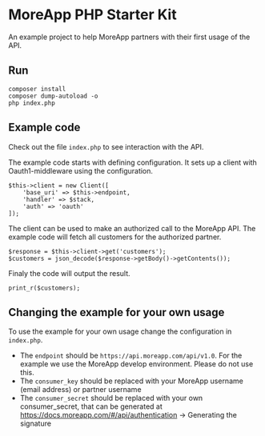 # MoreApp PHP Starter Kit

An example project to help MoreApp partners with their first usage of the API.

## Run

```
composer install
composer dump-autoload -o
php index.php
```

## Example code

Check out the file `index.php` to see interaction with the API.

The example code starts with defining configuration.
It sets up a client with Oauth1-middleware using the configuration.

```
$this->client = new Client([
    'base_uri' => $this->endpoint,
    'handler' => $stack,
    'auth' => 'oauth'
]);
```

The client can be used to make an authorized call to the MoreApp API. The example code will fetch all customers for the authorized partner.

```
$response = $this->client->get('customers');
$customers = json_decode($response->getBody()->getContents());
```

Finaly the code will output the result.

```
print_r($customers);
```

## Changing the example for your own usage

To use the example for your own usage change the configuration in `index.php`.

- The `endpoint` should be `https://api.moreapp.com/api/v1.0`. For the example we use the MoreApp develop environment. Please do not use this.
- The `consumer_key` should be replaced with your MoreApp username (email address) or partner username
- The `consumer_secret` should be replaced with your own consumer_secret, that can be generated at <a href="https://docs.moreapp.com/#/api/authentication">https://docs.moreapp.com/#/api/authentication -> Generating the signature</a>
